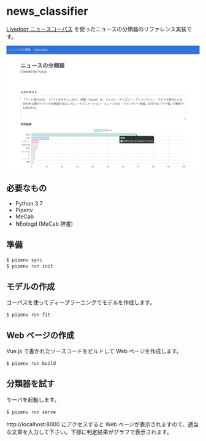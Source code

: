 # news_classifier

[Livedoor ニュースコーパス] を使ったニュースの分類器のリファレンス実装です。

<div align="center">
    <img src="screenshot.png" />
</div>

## 必要なもの

- Python 3.7
- Pipenv
- MeCab
- NEologd (MeCab 辞書)

## 準備

```shell
$ pipenv sync
$ pipenv run init
```

## モデルの作成

コーパスを使ってディープラーニングでモデルを作成します。

```shell
$ pipenv run fit
```

## Web ページの作成

Vue.js で書かれたソースコードをビルドして Web ページを作成します。

```shell
$ pipenv run build
```

## 分類器を試す

サーバを起動します。

```shell
$ pipenv run serve
```

http://localhost:8000 にアクセスすると Web ページが表示されますので、適当な文章を入力して下さい。下部に判定結果がグラフで表示されます。

[Livedoor ニュースコーパス]: http://www.rondhuit.com/download.html#ldcc
